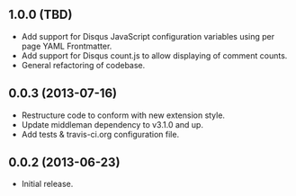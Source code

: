 ## 1.0.0 (TBD)

* Add support for Disqus JavaScript configuration variables using per page
  YAML Frontmatter.
* Add support for Disqus count.js to allow displaying of comment counts.
* General refactoring of codebase.

## 0.0.3 (2013-07-16)

* Restructure code to conform with new extension style.
* Update middleman dependency to v3.1.0 and up.
* Add tests & travis-ci.org configuration file.

## 0.0.2 (2013-06-23)

* Initial release.
